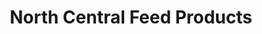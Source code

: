---
title: "North Central Feed Products"
url: /gonvick/north-central-feed-products/
shop: Baustoffe
---